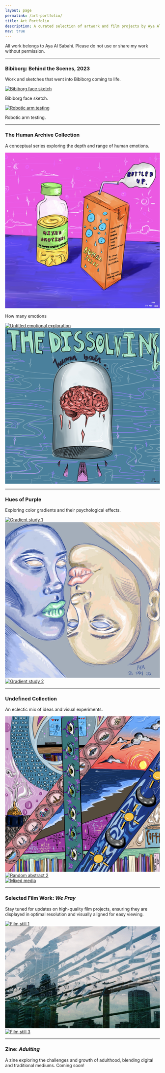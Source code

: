 ```yaml
---
layout: page
permalink: /art-portfolio/
title: Art Portfolio
description: A curated selection of artwork and film projects by Aya Al Sabahi.
nav: true
---
```


All work belongs to Aya Al Sabahi. Please do not use or share my work without permission.

---

### Bibiborg: Behind the Scenes, 2023
<p>Work and sketches that went into Bibiborg coming to life. </p>

<div class="row mt-3">
  <div class="col-sm-6 mt-3 mt-md-0">
    <a href="assets/img/bibiface.png" data-lightbox="bibiborg" data-title="Bibiborg face sketch.">
      <img src="assets/img/bibiface.png" class="img-fluid rounded z-depth-1" alt="Bibiborg face sketch">
    </a>
    <p class="text-center mt-2">Bibiborg face sketch.</p>
  </div>
   
  <div class="col-sm-6 mt-3 mt-md-0">
    <a href="assets/img/bibibackground.png" data-lightbox="bibiborg" data-title="Robotic arm testing.">
      <img src="assets/img/bibibackground.png" class="img-fluid rounded z-depth-1" alt="Robotic arm testing">
    </a>
    <p class="text-center mt-2">Robotic arm testing.</p>
  </div>
</div>

---

### The Human Archive Collection
<p>A conceptual series exploring the depth and range of human emotions.</p>

<div class="row mt-3">
  <div class="col-sm-4 mt-3 mt-md-0">
    <a href="assets/img/ha1.jpg" data-lightbox="human-archive" data-title="How many emotions.">
      <img src="assets/img/ha1.jpg" class="img-fluid rounded z-depth-1 larger-image" alt="How many emotions">
    </a>
    <p class="text-center mt-2">How many emotions</p>
  </div>
  <div class="col-sm-4 mt-3 mt-md-0">
    <a href="assets/img/ha2.jpg" data-lightbox="human-archive" data-title="Untitled emotional exploration.">
      <img src="assets/img/ha2.jpg" class="img-fluid rounded z-depth-1 larger-image" alt="Untitled emotional exploration">
    </a>
  </div>
  <div class="col-sm-4 mt-3 mt-md-0">
    <a href="assets/img/ha3.jpg" data-lightbox="human-archive" data-title="Fading memories captured.">
      <img src="assets/img/ha3.jpg" class="img-fluid rounded z-depth-1 larger-image" alt="Fading memories captured">
    </a>
  </div>
</div>

---

### Hues of Purple
<p>Exploring color gradients and their psychological effects.</p>

<div class="row mt-3">
  <div class="col-sm-4 mt-3 mt-md-0">
    <a href="assets/img/p2.png" data-lightbox="hues-of-purple" data-title="Gradient study 1.">
      <img src="assets/img/p2.png" class="img-fluid rounded z-depth-1" alt="Gradient study 1">
    </a>
  </div>
  <div class="col-sm-4 mt-3 mt-md-0">
    <a href="assets/img/b1.JPG" data-lightbox="hues-of-purple" data-title="Abstract purple hues.">
      <img src="assets/img/b1.JPG" class="img-fluid rounded z-depth-1" alt="Abstract purple hues">
    </a>
  </div>
  <div class="col-sm-4 mt-3 mt-md-0">
    <a href="assets/img/p1.png" data-lightbox="hues-of-purple" data-title="Gradient study 2.">
      <img src="assets/img/p1.png" class="img-fluid rounded z-depth-1" alt="Gradient study 2">
    </a>
  </div>
</div>

---

### Undefined Collection
<p>An eclectic mix of ideas and visual experiments.</p>

<div class="row mt-3">
  <div class="col-sm-4 mt-3 mt-md-0">
    <a href="assets/img/r1.jpg" data-lightbox="undefined" data-title="Random abstract 1.">
      <img src="assets/img/r1.jpg" class="img-fluid rounded z-depth-1" alt="Random abstract 1">
    </a>
  </div>
  <div class="col-sm-4 mt-3 mt-md-0">
    <a href="assets/img/r2.png" data-lightbox="undefined" data-title="Random abstract 2.">
      <img src="assets/img/r2.png" class="img-fluid rounded z-depth-1" alt="Random abstract 2">
    </a>
  </div>
  <div class="col-sm-4 mt-3 mt-md-0">
    <a href="assets/img/mixed.jpg" data-lightbox="undefined" data-title="Mixed media.">
      <img src="assets/img/mixed.jpg" class="img-fluid rounded z-depth-1" alt="Mixed media">
    </a>
  </div>
</div>

---

### Selected Film Work: *We Pray*
<p>Stay tuned for updates on high-quality film projects, ensuring they are displayed in optimal resolution and visually aligned for easy viewing.</p>

<div class="row mt-3">
  <div class="col-sm-4 mt-3 mt-md-0">
    <a href="assets/img/fuji400-nov24.JPG" data-lightbox="film-work" data-title="Film still 1.">
      <img src="assets/img/fuji400-nov24.JPG" class="img-fluid rounded z-depth-1" alt="Film still 1">
    </a>
  </div>
  <div class="col-sm-4 mt-3 mt-md-0">
    <a href="assets/img/japan.JPG" data-lightbox="film-work" data-title="Film still 2.">
      <img src="assets/img/japan.JPG" class="img-fluid rounded z-depth-1" alt="Film still 2">
    </a>
  </div>
  <div class="col-sm-4 mt-3 mt-md-0">
    <a href="assets/img/fuji400-1-nov24.JPG" data-lightbox="film-work" data-title="Film still 3.">
      <img src="assets/img/fuji400-1-nov24.JPG" class="img-fluid rounded z-depth-1" alt="Film still 3">
    </a>
  </div>
</div>

---

### Zine: *Adulting*
<p>A zine exploring the challenges and growth of adulthood, blending digital and traditional mediums. Coming soon!</p>
